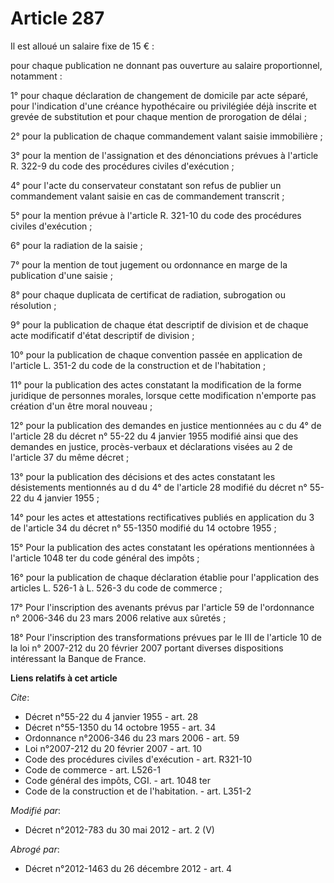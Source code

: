 # Article 287

Il est alloué un salaire fixe de 15 € : 

pour chaque publication ne donnant pas ouverture au salaire proportionnel, notamment : 

1° pour chaque déclaration de changement de domicile par acte séparé, pour l'indication d'une créance hypothécaire ou
privilégiée déjà inscrite et grevée de substitution et pour chaque mention de prorogation de délai ; 

2° pour la publication de chaque commandement valant saisie immobilière ; 

3° pour la mention de l'assignation et des dénonciations prévues à l'article R. 322-9 du code des procédures civiles
d'exécution ; 

4° pour l'acte du conservateur constatant son refus de publier un commandement valant saisie en cas de commandement
transcrit ; 

5° pour la mention prévue à l'article R. 321-10 du code des procédures civiles d'exécution ; 

6° pour la radiation de la saisie ; 

7° pour la mention de tout jugement ou ordonnance en marge de la publication d'une saisie ; 

8° pour chaque duplicata de certificat de radiation, subrogation ou résolution ; 

9° pour la publication de chaque état descriptif de division et de chaque acte modificatif d'état descriptif de division ; 

10° pour la publication de chaque convention passée en application de l'article L. 351-2 du code de la construction et de
l'habitation ; 

11° pour la publication des actes constatant la modification de la forme juridique de personnes morales, lorsque cette
modification n'emporte pas création d'un être moral nouveau ; 

12° pour la publication des demandes en justice mentionnées au c du 4° de l'article 28 du décret n° 55-22 du 4 janvier 1955
modifié ainsi que des demandes en justice, procès-verbaux et déclarations visées au 2 de l'article 37 du même décret ; 

13° pour la publication des décisions et des actes constatant les désistements mentionnés au d du 4° de l'article 28 modifié
du décret n° 55-22 du 4 janvier 1955 ; 

14° pour les actes et attestations rectificatives publiés en application du 3 de l'article 34 du décret n° 55-1350 modifié du
14 octobre 1955 ; 

15° Pour la publication des actes constatant les opérations mentionnées à l'article 1048 ter du code général des impôts ; 

16° pour la publication de chaque déclaration établie pour l'application des articles L. 526-1 à L. 526-3 du code de
commerce ; 

17° Pour l'inscription des avenants prévus par l'article 59 de l'ordonnance n° 2006-346 du 23 mars 2006 relative aux
sûretés ; 

18° Pour l'inscription des transformations prévues par le III de l'article 10 de la loi n° 2007-212 du 20 février 2007
portant diverses dispositions intéressant la Banque de France.

**Liens relatifs à cet article**

_Cite_:

  - Décret n°55-22 du 4 janvier 1955 - art. 28
  - Décret n°55-1350 du 14 octobre 1955 - art. 34
  - Ordonnance n°2006-346 du 23 mars 2006 - art. 59
  - Loi n°2007-212 du 20 février 2007 - art. 10
  - Code des procédures civiles d'exécution - art. R321-10
  - Code de commerce - art. L526-1
  - Code général des impôts, CGI. - art. 1048 ter
  - Code de la construction et de l'habitation. - art. L351-2

_Modifié par_:

  - Décret n°2012-783 du 30 mai 2012 - art. 2 (V)

_Abrogé par_:

  - Décret n°2012-1463 du 26 décembre 2012 - art. 4
